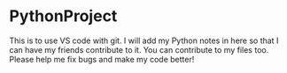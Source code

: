 # PythonProject
This is to use VS code with git.
I will add my Python notes in here so that I can have my friends contribute to it.
You can contribute to my files too. Please help me fix bugs and make my code better!
